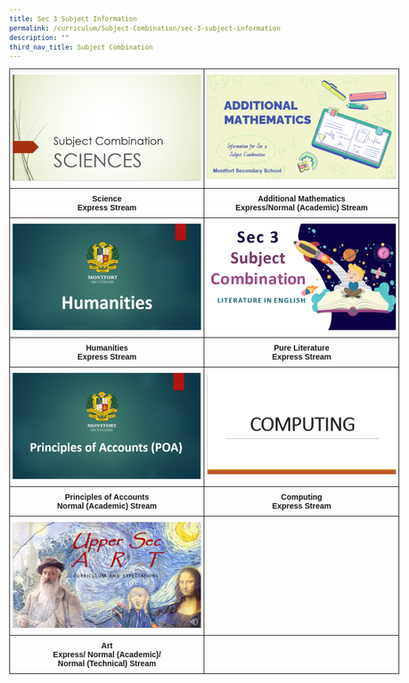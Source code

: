 ```yaml
---
title: Sec 3 Subject Information
permalink: /curriculum/Subject-Combination/sec-3-subject-information
description: ""
third_nav_title: Subject Combination
---
```

<style type="text/css">
.tg  {border-collapse:collapse;border-spacing:0;margin:0px auto;}
.tg td{border-color:black;border-style:solid;border-width:1px;font-family:Arial, sans-serif;font-size:14px;
  overflow:hidden;padding:10px 5px;word-break:normal;}
.tg th{border-color:black;border-style:solid;border-width:1px;font-family:Arial, sans-serif;font-size:14px;
  font-weight:normal;overflow:hidden;padding:10px 5px;word-break:normal;}
.tg .tg-baqh{text-align:center;vertical-align:top}
.tg .tg-cyxe{background-color:#ffffff;color:#454545;font-weight:bold;text-align:center;vertical-align:top}
.tg .tg-amwm{font-weight:bold;text-align:center;vertical-align:top}
</style>
<table class="tg" style="undefined;table-layout: fixed; width: 700px">
<colgroup>
<col style="width: 350px">
<col style="width: 350px">
</colgroup>
<tbody>
  <tr>
    <td class="tg-baqh"><a href = "https://drive.google.com/file/d/1Fm6npbvxrXp2t_HJYGpmBg4TVPTq_zke/view" target = "_self"> 
          <img src="/images/Sciences.jpeg"></a></td>
    <td class="tg-baqh"><a href = "https://drive.google.com/file/d/1L52xuP88MvxMzRj3gQnv3-Qm8ASYCCC4/view" target = "_self"> 
          <img src="/images/AMaths.jpeg"></a></td>
  </tr>
  <tr>
    <td class="tg-amwm">Science<br>Express Stream</td>
    <td class="tg-amwm">Additional Mathematics<br>Express/Normal (Academic) Stream</td>
  </tr>
  <tr>
    <td class="tg-baqh"><a href = "https://drive.google.com/file/d/1vpNROKSHZ_JwertGiD9lVag5HAC6E9mR/view" target = "_self"> 
          <img src="/images/Humanities.jpeg"></a></td>
    <td class="tg-baqh"><a href = "https://drive.google.com/file/d/11LuEuVyuylPoYJo4j91A07xnmwvDr4te/view" target = "_self"> 
          <img src="/images/Literature.jpeg"></a></td>
  </tr>
  <tr>
    <td class="tg-amwm"><span style="font-style:normal">Humanities</span><br><span style="font-style:normal">Express Stream</span></td>
    <td class="tg-amwm">Pure Literature<br>Express Stream</td>
  </tr>
  <tr>
    <td class="tg-baqh"><a href = "https://drive.google.com/file/d/1gfkKvnO3ZPVr0fcH9X92PAS9SxXEJpQq/view" target = "_self"> 
          <img src="/images/POA.jpeg"></a></td>
    <td class="tg-baqh"><a href = "https://drive.google.com/file/d/1u3zcYbPTFgJIJLsahM04NMiZS-8jNLks/view" target = "_self"> 
          <img src="/images/Computing.jpeg"></a></td>
  </tr>
  <tr>
    <td class="tg-amwm">Principles of Accounts <br>Normal (Academic) Stream</td>
    <td class="tg-amwm">Computing<br>Express Stream</td>
  </tr>
  <tr>
    <td class="tg-baqh"><a href = "https://drive.google.com/file/d/12BK9ipKFfJtfE87D50Z52h-Tx8pVVEjN/view" target = "_self"> 
          <img src="/images/Art.jpeg"></a></td>
    <td class="tg-baqh"></td>
  </tr>
  <tr>
    <td class="tg-amwm">Art<br>Express/ Normal (Academic)/ <br>Normal (Technical) Stream</td>
    <td class="tg-amwm"></td>
  </tr>
</tbody>
</table>